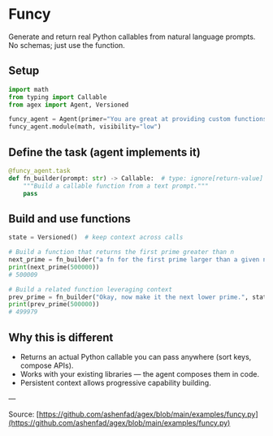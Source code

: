 # Funcy

Generate and return real Python callables from natural language prompts. No schemas; just use the function.

## Setup

```python
import math
from typing import Callable
from agex import Agent, Versioned

funcy_agent = Agent(primer="You are great at providing custom functions to the user.")
funcy_agent.module(math, visibility="low")
```

## Define the task (agent implements it)

```python
@funcy_agent.task
def fn_builder(prompt: str) -> Callable:  # type: ignore[return-value]
    """Build a callable function from a text prompt."""
    pass
```

## Build and use functions

```python
state = Versioned()  # keep context across calls

# Build a function that returns the first prime greater than n
next_prime = fn_builder("a fn for the first prime larger than a given number.", state=state)
print(next_prime(500000))
# 500009

# Build a related function leveraging context
prev_prime = fn_builder("Okay, now make it the next lower prime.", state=state)
print(prev_prime(500000))
# 499979
```

## Why this is different
- Returns an actual Python callable you can pass anywhere (sort keys, compose APIs).
- Works with your existing libraries — the agent composes them in code.
- Persistent context allows progressive capability building.

—

Source: [https://github.com/ashenfad/agex/blob/main/examples/funcy.py](https://github.com/ashenfad/agex/blob/main/examples/funcy.py)
